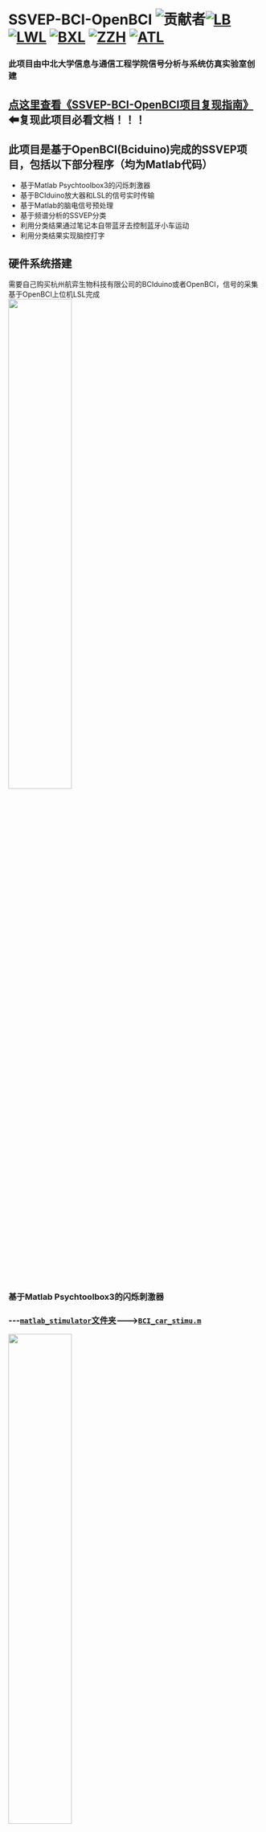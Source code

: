 # SSVEP-BCI-OpenBCI ![贡献者](https://img.shields.io/github/contributors/AI-Tianlong/SSVEP-BCI-OpenBCI?label=%E5%90%88%E4%BD%9C%E8%B4%A1%E7%8C%AE%E8%80%85)[![LB](https://img.shields.io/github/followers/LBMoon?label=LiuBo&style=social)](https://github.com/LBMoon)  [![LWL](https://img.shields.io/github/followers/lwlBCI?label=LWL&style=social)](https://github.com/lwlBCI) [![BXL](https://img.shields.io/github/followers/Bu0717?label=BXL&style=social)](https://github.com/Bu0717)  [![ZZH](https://img.shields.io/github/followers/HITzihao?label=ZZH&style=social)](https://github.com/HITzihao) [![ATL](https://img.shields.io/github/followers/AI-Tianlong?label=ATL&style=social)](https://github.com/AI-Tianlong) 

### **此项目由中北大学信息与通信工程学院信号分析与系统仿真实验室创建**  
## [点这里查看《SSVEP-BCI-OpenBCI项目复现指南》](https://github.com/AI-Tianlong/SSVEP-BCI-OpenBCI/blob/main/%E3%80%8ASSVEP-OpenBCI%E9%A1%B9%E7%9B%AE%E5%A4%8D%E7%8E%B0%E6%8C%87%E5%8D%97%E3%80%8B.md)⬅复现此项目必看文档！！！

## 此项目是基于OpenBCI(Bciduino)完成的SSVEP项目，包括以下部分程序（均为Matlab代码）
* 基于Matlab Psychtoolbox3的闪烁刺激器
* 基于BCIduino放大器和LSL的信号实时传输
* 基于Matlab的脑电信号预处理
* 基于频谱分析的SSVEP分类
* 利用分类结果通过笔记本自带蓝牙去控制蓝牙小车运动
* 利用分类结果实现脑控打字
## 硬件系统搭建
需要自己购买杭州航弈生物科技有限公司的BCIduino或者OpenBCI，信号的采集基于OpenBCI上位机LSL完成  
<img src="https://user-images.githubusercontent.com/50650583/149366828-08c202de-0f79-499a-be11-0f1ad2f552e0.png" width="50%"/>




### 基于Matlab Psychtoolbox3的闪烁刺激器
### ---[`matlab_stimulator`文件夹](https://github.com/AI-Tianlong/SSVEP-BCI-OpenBCI/tree/main/matlab_stimulator)--->[`BCI_car_stimu.m`](https://github.com/AI-Tianlong/SSVEP-BCI-OpenBCI/blob/main/matlab_stimulator/BCI_car_stimu.m)
<img src="https://user-images.githubusercontent.com/50650583/149368480-8caf2b23-deaa-4d2d-9e05-e512cc4999f4.png" width="50%">



## 基于BCIduino放大器和LSL的信号实时传输
### ---[`matlab_stimulator`文件夹](https://github.com/AI-Tianlong/SSVEP-BCI-OpenBCI/tree/main/matlab_stimulator)-->查看具体说明
![image](https://user-images.githubusercontent.com/50650583/149366997-4a9ed976-9df0-4e66-967d-bdf5d09014a8.png)

## 基于Matlab的脑电信号预处理
### ---[`matlab_stimulator`文件夹](https://github.com/AI-Tianlong/SSVEP-BCI-OpenBCI/tree/main/matlab_stimulator)-->[`offline_analysis.m`](https://github.com/AI-Tianlong/SSVEP-BCI-OpenBCI/blob/main/matlab_signal_processing/offline_analysis.m)
<img src="https://user-images.githubusercontent.com/50650583/149368378-8ab0b548-8648-42c0-b7c5-b6587f54fd0f.png" width="100%">






## 基于FFT的SSVEP分类
### ---[`matlab_stimulator`文件夹](https://github.com/AI-Tianlong/SSVEP-BCI-OpenBCI/tree/main/matlab_stimulator)-->[`online_analysis.m`](https://github.com/AI-Tianlong/SSVEP-BCI-OpenBCI/blob/main/matlab_signal_processing/online_analysis.m)

## 利用分类结果去控制蓝牙小车运动
### ---[`matlab_stimulator`文件夹](https://github.com/AI-Tianlong/SSVEP-BCI-OpenBCI/tree/main/matlab_stimulator)-->[`online_analysis.m`](https://github.com/AI-Tianlong/SSVEP-BCI-OpenBCI/blob/main/matlab_signal_processing/online_analysis.m)
<img src='https://user-images.githubusercontent.com/50650583/150639266-47c4ba26-1e60-42e0-bb8a-ba16dde6c2df.png' width='70%'/>

此外，关于本项目的其它问题欢迎随时联系贡献者中的 lwlBCI😚

